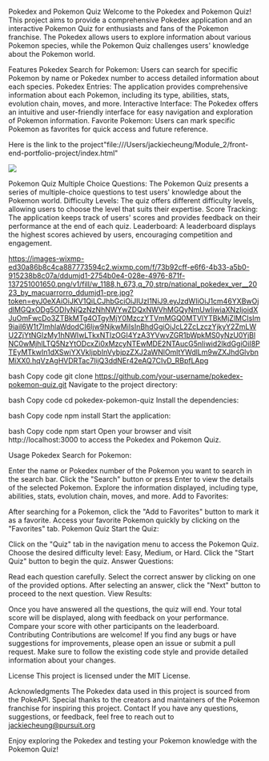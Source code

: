 Pokedex and Pokemon Quiz
Welcome to the Pokedex and Pokemon Quiz! This project aims to provide a comprehensive Pokedex application and an interactive Pokemon Quiz for enthusiasts and fans of the Pokemon franchise. The Pokedex allows users to explore information about various Pokemon species, while the Pokemon Quiz challenges users' knowledge about the Pokemon world.

Features
Pokedex
Search for Pokemon: Users can search for specific Pokemon by name or Pokedex number to access detailed information about each species.
Pokedex Entries: The application provides comprehensive information about each Pokemon, including its type, abilities, stats, evolution chain, moves, and more.
Interactive Interface: The Pokedex offers an intuitive and user-friendly interface for easy navigation and exploration of Pokemon information.
Favorite Pokemon: Users can mark specific Pokemon as favorites for quick access and future reference.

Here is the link to the project"file:///Users/jackiecheung/Module_2/front-end-portfolio-project/index.html"

<img src="https://d31xsmoz1lk3y3.cloudfront.net/games/imgur/0tDgqoW.jpg">


Pokemon Quiz
Multiple Choice Questions: The Pokemon Quiz presents a series of multiple-choice questions to test users' knowledge about the Pokemon world.
Difficulty Levels: The quiz offers different difficulty levels, allowing users to choose the level that suits their expertise.
Score Tracking: The application keeps track of users' scores and provides feedback on their performance at the end of each quiz.
Leaderboard: A leaderboard displays the highest scores achieved by users, encouraging competition and engagement.

https://images-wixmp-ed30a86b8c4ca887773594c2.wixmp.com/f/73b92cff-e6f6-4b33-a5b0-915238b8c07a/ddumjd1-2754b0e4-028e-4976-871f-137251001650.png/v1/fill/w_1188,h_673,q_70,strp/national_pokedex_ver__2023_by_macuarrorro_ddumjd1-pre.jpg?token=eyJ0eXAiOiJKV1QiLCJhbGciOiJIUzI1NiJ9.eyJzdWIiOiJ1cm46YXBwOjdlMGQxODg5ODIyNjQzNzNhNWYwZDQxNWVhMGQyNmUwIiwiaXNzIjoidXJuOmFwcDo3ZTBkMTg4OTgyMjY0MzczYTVmMGQ0MTVlYTBkMjZlMCIsIm9iaiI6W1t7ImhlaWdodCI6Ijw9NjkwMiIsInBhdGgiOiJcL2ZcLzczYjkyY2ZmLWU2ZjYtNGIzMy1hNWIwLTkxNTIzOGI4YzA3YVwvZGR1bWpkMS0yNzU0YjBlNC0wMjhlLTQ5NzYtODcxZi0xMzcyNTEwMDE2NTAucG5nIiwid2lkdGgiOiI8PTEyMTkwIn1dXSwiYXVkIjpbInVybjpzZXJ2aWNlOmltYWdlLm9wZXJhdGlvbnMiXX0.hqVzAgHVDRTac7lijQ3ddNEr42eAQ7CIvD_RBpfLApg

bash
Copy code
git clone https://github.com/your-username/pokedex-pokemon-quiz.git
Navigate to the project directory:

bash
Copy code
cd pokedex-pokemon-quiz
Install the dependencies:

bash
Copy code
npm install
Start the application:

bash
Copy code
npm start
Open your browser and visit http://localhost:3000 to access the Pokedex and Pokemon Quiz.

Usage
Pokedex
Search for Pokemon:

Enter the name or Pokedex number of the Pokemon you want to search in the search bar.
Click the "Search" button or press Enter to view the details of the selected Pokemon.
Explore the information displayed, including type, abilities, stats, evolution chain, moves, and more.
Add to Favorites:

After searching for a Pokemon, click the "Add to Favorites" button to mark it as a favorite.
Access your favorite Pokemon quickly by clicking on the "Favorites" tab.
Pokemon Quiz
Start the Quiz:

Click on the "Quiz" tab in the navigation menu to access the Pokemon Quiz.
Choose the desired difficulty level: Easy, Medium, or Hard.
Click the "Start Quiz" button to begin the quiz.
Answer Questions:

Read each question carefully.
Select the correct answer by clicking on one of the provided options.
After selecting an answer, click the "Next" button to proceed to the next question.
View Results:

Once you have answered all the questions, the quiz will end.
Your total score will be displayed, along with feedback on your performance.
Compare your score with other participants on the leaderboard.
Contributing
Contributions are welcome! If you find any bugs or have suggestions for improvements, please open an issue or submit a pull request. Make sure to follow the existing code style and provide detailed information about your changes.

License
This project is licensed under the MIT License.

Acknowledgments
The Pokedex data used in this project is sourced from the PokeAPI.
Special thanks to the creators and maintainers of the Pokemon franchise for inspiring this project.
Contact
If you have any questions, suggestions, or feedback, feel free to reach out to jackiecheung@pursuit.org

Enjoy exploring the Pokedex and testing your Pokemon knowledge with the Pokemon Quiz!




